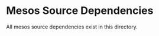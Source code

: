 Mesos Source Dependencies
==========================

All mesos source dependencies exist in this directory.
